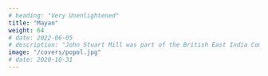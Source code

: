 ```yaml
---
# heading: "Very Unenlightened"
title: "Mayan"
weight: 64
# date: 2022-06-05
# description: "John Stuart Mill was part of the British East India Company who advocated free trade"
image: "/covers/popol.jpg"
# date: 2020-10-31
---
```


